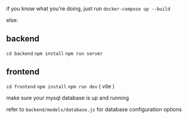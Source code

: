if you know what you're doing, just run `docker-compose up --build`


else:

## backend
`cd backend`
`npm install`
`npm run server`

## frontend
`cd frontend`
`npm install`
`npm run dev` ( vite )

make sure your mysql database is up and running

refer to `backend/models/database.js` for database configuration options
